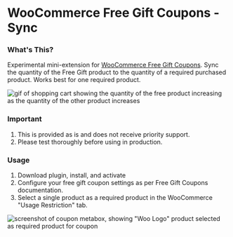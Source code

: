 # WooCommerce Free Gift Coupons - Sync

### What's This?

Experimental mini-extension for [WooCommerce Free Gift Coupons](https://woocommerce.com/products/free-gift-coupons/). Sync the quantity of the Free Gift product to the quantity of a required purchased product. Works best for one required product. 

![gif of shopping cart showing the quantity of the free product increasing as the quantity of the other product increases ](https://user-images.githubusercontent.com/507025/85303811-3bbc0e00-b468-11ea-966f-9d035b9cc9a9.png)

### Important

1. This is provided as is and does not receive priority support.
2. Please test thoroughly before using in production.

### Usage

1. Download plugin, install, and activate
2. Configure your free gift coupon settings as per Free Gift Coupons documentation.
3. Select a single product as a required product in the WooCommerce "Usage Restriction" tab.

![screenshot of coupon metabox, showing "Woo Logo" product selected as required product for coupon](https://user-images.githubusercontent.com/507025/85303330-943edb80-b467-11ea-817c-fb0497c812f5.png)

